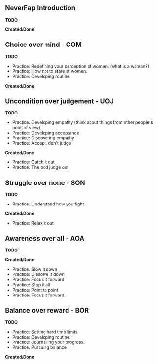 ## NeverFap Introduction

__TODO__

__Created/Done__

## Choice over mind - COM

__TODO__
- Practice: Redefining your perception of women. (what is a woman?)
- Practice: How not to stare at women.
- Practice: Developing routine.

__Created/Done__

## Uncondition over judgement - UOJ

__TODO__ 
- Practice: Developing empathy (think about things from other people's point of view)
- Practice: Developing acceptance
- Practice: Discovering empathy
- Practice: Accept, don't judge

__Created/Done__
- Practice: Catch it out
- Practice: The odd judge out


## Struggle over none - SON

__TODO__
- Practice: Understand how you fight


__Created/Done__
- Practice: Relax it out


## Awareness over all - AOA

__TODO__

__Created/Done__
- Practice: Slow it down
- Practice: Dissolve it down
- Practice: Focus it forward
- Practice: Stop it all
- Practice: Point to point
- Practice: Focus it forward.


## Balance over reward - BOR

__TODO__
- Practice: Setting hard time limits
- Practice: Developing routine.
- Practice: Journalling your progress.
- Practice: Pursuing balance

__Created/Done__
